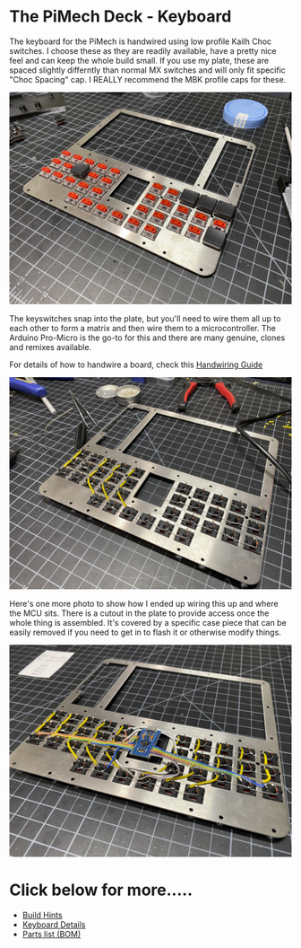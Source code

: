 # The PiMech Deck - Keyboard

The keyboard for the PiMech is handwired using low profile Kailh Choc switches.  I choose these as they are 
readily available, have a pretty nice feel and can keep the whole build small.  If you use my plate, these 
are spaced slightly differntly than normal MX switches and will only fit specific "Choc Spacing" cap.  I 
REALLY recommend the MBK profile caps for these.

![Keyswitches](./photos/build/kb_switches.jpeg "Low Profile Kailh Choc Switches")

The keyswitches snap into the plate, but you'll need to wire them all up to each other to form a matrix and then
wire them to a microcontroller.  The Arduino Pro-Micro is the go-to for this and there are many genuine, clones and 
remixes available.  

For details of how to handwire a board, check this [Handwiring Guide](https://geekhack.org/index.php?topic=87689.0)

![Handwiring Partially Done](./photos/build/kb_handwire1.jpeg "Hand wired columns/rows")

Here's one more photo to show how I ended up wiring this up and where the MCU sits. There is a cutout in the 
plate to provide access once the whole thing is assembled. It's covered by a specific case piece that can be
easily removed if you need to get in to flash it or otherwise modify things.

![Handwiring Done](./photos/build/kb_handwire2.jpeg "Done hand wiring!")



# Click below for more.....
* [Build Hints](./docs/overview.md)
* [Keyboard Details](./docs/keyboard.md)
* [Parts list (BOM)](./docs/bom.md)
